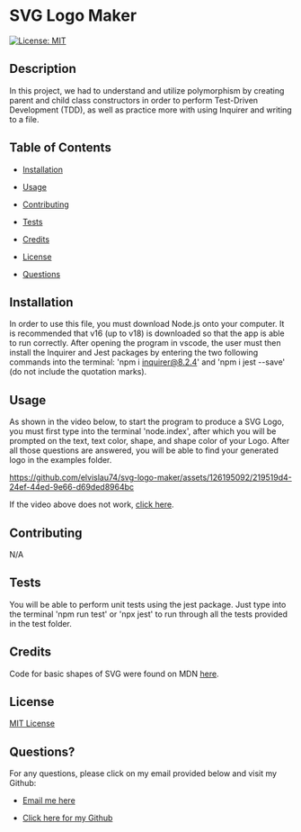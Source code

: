 # SVG Logo Maker

  [![License: MIT](https://img.shields.io/badge/License-MIT-yellow.svg)](https://opensource.org/licenses/MIT)
  ## Description

  In this project, we had to understand and utilize polymorphism by creating parent and child class constructors in order to perform Test-Driven  Development (TDD), as well as practice more with using Inquirer and writing to a file. 


  ## Table of Contents

  - [Installation](#installation)

  - [Usage](#usage)

  - [Contributing](#contributing)

  - [Tests](#tests)

  - [Credits](#credits)

  - [License](#license)

  - [Questions](#questions)


  ## Installation

  In order to use this file, you must download Node.js onto your computer. It is recommended that v16 (up to v18) is downloaded so that the app is able to run correctly. After opening the program in vscode, the user must then install the Inquirer and Jest packages by entering the two following commands into the terminal: 'npm i inquirer@8.2.4' and 'npm i jest --save' (do not include the quotation marks).


  ## Usage

  As shown in the video below, to start the program to produce a SVG Logo, you must first type into the terminal 'node.index', after which you will be prompted on the text, text color, shape, and shape color of your Logo. After all those questions are answered, you will be able to find your generated logo in the examples folder.


https://github.com/elvislau74/svg-logo-maker/assets/126195092/219519d4-24ef-44ed-9e66-d69ded8964bc


  If the video above does not work, [click here](https://drive.google.com/file/d/1Q9wJxK3UVpCcYtFcS1ULbFlKgi6H-GxV/view?usp=sharing).


  ## Contributing

  N/A


  ## Tests

  You will be able to perform unit tests using the jest package. Just type into the terminal 'npm run test' or 'npx jest' to run through all the tests provided in the test folder. 


  ## Credits

  Code for basic shapes of SVG were found on MDN [here](https://developer.mozilla.org/en-US/docs/Web/SVG/Tutorial/Basic_Shapes).


  ## License

  [MIT License](https://opensource.org/licenses/MIT)


  ## Questions?

  For any questions, please click on my email provided below and visit my Github:

  - [Email me here](mailto:elvislau74@gmail.com)

  - [Click here for my Github](https://github.com/elvislau74/)
